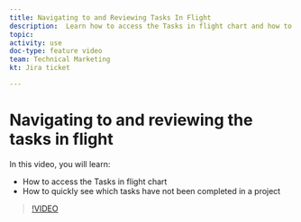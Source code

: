 ```yaml
---
title: Navigating to and Reviewing Tasks In Flight
description:  Learn how to access the Tasks in flight chart and how to quickly see which tasks have not been completed in a project, all in [!DNL Adobe Workfront].
topic: 
activity: use
doc-type: feature video
team: Technical Marketing
kt: Jira ticket 

---
```

# Navigating to and reviewing the tasks in flight

In this video, you will learn:

* How to access the Tasks in flight chart
* How to quickly see which tasks have not been completed in a project

>[!VIDEO](https://video.tv.adobe.com/v/335052/?quality=12)
